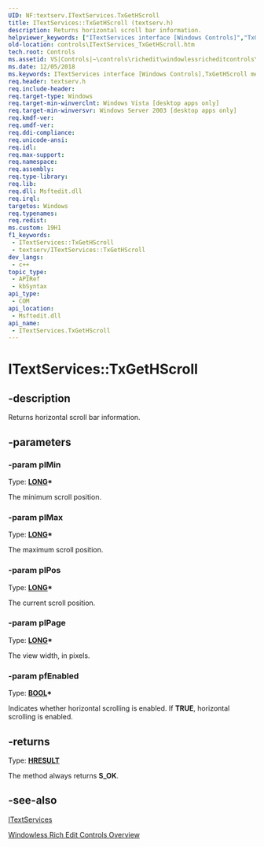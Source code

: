 ```yaml
---
UID: NF:textserv.ITextServices.TxGetHScroll
title: ITextServices::TxGetHScroll (textserv.h)
description: Returns horizontal scroll bar information.
helpviewer_keywords: ["ITextServices interface [Windows Controls]","TxGetHScroll method","ITextServices.TxGetHScroll","ITextServices::TxGetHScroll","TxGetHScroll","TxGetHScroll method [Windows Controls]","TxGetHScroll method [Windows Controls]","ITextServices interface","_win32_ITextServices_TxGetHScroll","_win32_ITextServices_TxGetHScroll_cpp","controls.ITextServices_TxGetHScroll","controls._win32_ITextServices_TxGetHScroll","textserv/ITextServices::TxGetHScroll"]
old-location: controls\ITextServices_TxGetHScroll.htm
tech.root: Controls
ms.assetid: VS|Controls|~\controls\richedit\windowlessricheditcontrols\windowlessricheditcontrolsreference\windowlessricheditcontrolinterfaces\txgethscroll.htm
ms.date: 12/05/2018
ms.keywords: ITextServices interface [Windows Controls],TxGetHScroll method, ITextServices.TxGetHScroll, ITextServices::TxGetHScroll, TxGetHScroll, TxGetHScroll method [Windows Controls], TxGetHScroll method [Windows Controls],ITextServices interface, _win32_ITextServices_TxGetHScroll, _win32_ITextServices_TxGetHScroll_cpp, controls.ITextServices_TxGetHScroll, controls._win32_ITextServices_TxGetHScroll, textserv/ITextServices::TxGetHScroll
req.header: textserv.h
req.include-header: 
req.target-type: Windows
req.target-min-winverclnt: Windows Vista [desktop apps only]
req.target-min-winversvr: Windows Server 2003 [desktop apps only]
req.kmdf-ver: 
req.umdf-ver: 
req.ddi-compliance: 
req.unicode-ansi: 
req.idl: 
req.max-support: 
req.namespace: 
req.assembly: 
req.type-library: 
req.lib: 
req.dll: Msftedit.dll
req.irql: 
targetos: Windows
req.typenames: 
req.redist: 
ms.custom: 19H1
f1_keywords:
 - ITextServices::TxGetHScroll
 - textserv/ITextServices::TxGetHScroll
dev_langs:
 - c++
topic_type:
 - APIRef
 - kbSyntax
api_type:
 - COM
api_location:
 - Msftedit.dll
api_name:
 - ITextServices.TxGetHScroll
---
```


# ITextServices::TxGetHScroll


## -description

Returns horizontal scroll bar information.

## -parameters

### -param plMin

Type: <b><a href="https://docs.microsoft.com/windows/desktop/WinProg/windows-data-types">LONG</a>*</b>

The minimum scroll position.

### -param plMax

Type: <b><a href="https://docs.microsoft.com/windows/desktop/WinProg/windows-data-types">LONG</a>*</b>

The maximum scroll position.

### -param plPos

Type: <b><a href="https://docs.microsoft.com/windows/desktop/WinProg/windows-data-types">LONG</a>*</b>

The current scroll position.

### -param plPage

Type: <b><a href="https://docs.microsoft.com/windows/desktop/WinProg/windows-data-types">LONG</a>*</b>

The view width, in pixels.

### -param pfEnabled

Type: <b><a href="https://docs.microsoft.com/windows/desktop/WinProg/windows-data-types">BOOL</a>*</b>

Indicates whether horizontal scrolling is enabled. If <b>TRUE</b>, horizontal scrolling is enabled.

## -returns

Type: <b><a href="https://docs.microsoft.com/windows/desktop/WinProg/windows-data-types">HRESULT</a></b>

The method always returns <b>S_OK</b>.

## -see-also

<a href="https://docs.microsoft.com/windows/desktop/api/textserv/nl-textserv-itextservices">ITextServices</a>



<a href="https://docs.microsoft.com/windows/desktop/Controls/windowless-rich-edit-controls">Windowless Rich Edit Controls Overview</a>

